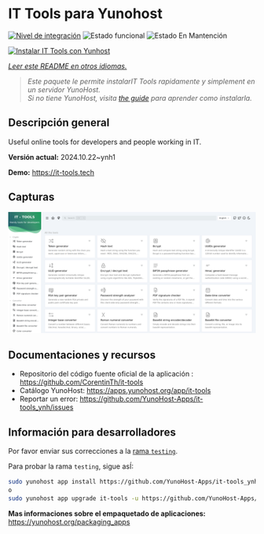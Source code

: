 <!--
Este archivo README esta generado automaticamente<https://github.com/YunoHost/apps/tree/master/tools/readme_generator>
No se debe editar a mano.
-->

# IT Tools para Yunohost

[![Nivel de integración](https://dash.yunohost.org/integration/it-tools.svg)](https://ci-apps.yunohost.org/ci/apps/it-tools/) ![Estado funcional](https://ci-apps.yunohost.org/ci/badges/it-tools.status.svg) ![Estado En Mantención](https://ci-apps.yunohost.org/ci/badges/it-tools.maintain.svg)

[![Instalar IT Tools con Yunhost](https://install-app.yunohost.org/install-with-yunohost.svg)](https://install-app.yunohost.org/?app=it-tools)

*[Leer este README en otros idiomas.](./ALL_README.md)*

> *Este paquete le permite instalarIT Tools rapidamente y simplement en un servidor YunoHost.*  
> *Si no tiene YunoHost, visita [the guide](https://yunohost.org/install) para aprender como instalarla.*

## Descripción general

Useful online tools for developers and people working in IT.

**Versión actual:** 2024.10.22~ynh1

**Demo:** <https://it-tools.tech>

## Capturas

![Captura de IT Tools](./doc/screenshots/it-tools_ynh.png)

## Documentaciones y recursos

- Repositorio del código fuente oficial de la aplicación : <https://github.com/CorentinTh/it-tools>
- Catálogo YunoHost: <https://apps.yunohost.org/app/it-tools>
- Reportar un error: <https://github.com/YunoHost-Apps/it-tools_ynh/issues>

## Información para desarrolladores

Por favor enviar sus correcciones a la [rama `testing`](https://github.com/YunoHost-Apps/it-tools_ynh/tree/testing).

Para probar la rama `testing`, sigue asÍ:

```bash
sudo yunohost app install https://github.com/YunoHost-Apps/it-tools_ynh/tree/testing --debug
o
sudo yunohost app upgrade it-tools -u https://github.com/YunoHost-Apps/it-tools_ynh/tree/testing --debug
```

**Mas informaciones sobre el empaquetado de aplicaciones:** <https://yunohost.org/packaging_apps>
